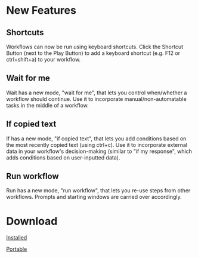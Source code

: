 # New Features

## Shortcuts

Workflows can now be run using keyboard shortcuts. Click the Shortcut Button (next to the Play Button) to add a keyboard shortcut (e.g. F12 or ctrl+shift+a) to your workflow.

## Wait for me

Wait has a new mode, "wait for me", that lets you control when/whether a workflow should continue. Use it to incorporate manual/non-automatable tasks in the middle of a workflow.

## If copied text

If has a new mode, "if copied text", that lets you add conditions based on the most recently copied text (using ctrl+c). Use it to incorporate external data in your workflow's decision-making (similar to "if my response", which adds conditions based on user-inputted data).

## Run workflow

Run has a new mode, "run workflow", that lets you re-use steps from other workflows. Prompts and starting windows are carried over accordingly.

# Download

[Installed](https://github.com/stepwiseapp/download/releases/latest/download/Stepwise.Setup.exe)

[Portable](https://github.com/stepwiseapp/download/releases/latest/download/Stepwise.zip)

